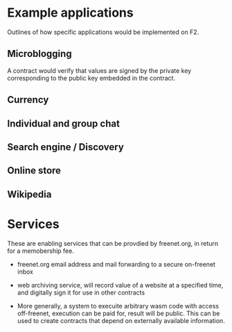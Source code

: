 # Example applications

Outlines of how specific applications would be implemented on F2.

## Microblogging

A contract would verify that values are signed by the private key corresponding to the
public key embedded in the contract. 

## Currency



## Individual and group chat

## Search engine / Discovery
 
## Online store

## Wikipedia

# Services

These are enabling services that can be provdied by freenet.org, in return for a memobership fee.

* freenet.org email address and mail forwarding to a secure on-freenet inbox

* web archiving service, will record value of a website at a specified time, and digitally sign it for use in other contracts

* More generally, a system to execuite arbitrary wasm code with access off-freenet, execution can be paid for, result will
  be public. This can be used to create contracts that depend on externally available information.
